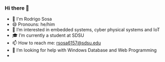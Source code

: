 ### Hi there 👋
- 👋 I'm Rodrigo Sosa
- 😄 Pronouns: he/him
- 🔭  I’m interested in embedded systems, cyber physical systems and IoT
- 🎓 I’m currently a student at SDSU
- 📫 How to reach me: rsosa6157@sdsu.edu
- 🤔 I’m looking for help with Windows Database and Web Programming
- 
<!--
**Rodr1goS/Rodr1goS** is a ✨ _special_ ✨ repository because its `README.md` (this file) appears on your GitHub profile.

Here are some ideas to get you started:

- 🔭 I’m currently working on ...
- 🌱 I’m currently learning ...
- 👯 I’m looking to collaborate on ...
- 🤔 I’m looking for help with ...
- 💬 Ask me about ...
- 📫 How to reach me: ...
- 😄 Pronouns: ...
- ⚡ Fun fact: ...
-->

